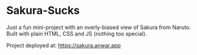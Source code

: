 # Sakura-Sucks
Just a fun mini-project with an overly-biased view of Sakura from Naruto. Built with plain HTML, CSS and JS (nothing too special).

Project deployed at: https://sakura.anwar.app
